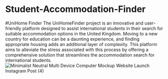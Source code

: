 # Student-Accommodation-Finder
#UniHome Finder
The UniHomeFinder project is an innovative and user-friendly platform designed to assist international students in their search for suitable accommodation options
in the United Kingdom. Moving to a new country for education can be a daunting experience, and finding appropriate housing adds an additional layer of complexity.
This platform aims to alleviate the stress associated with this process by offering a comprehensive solution that streamlines the accommodation search for 
international students.
![Minimalist Neutral Multi Device Computer Mockup Website Launch Instagram Post (4)](https://github.com/Omer9191616/Student-Accommodation-Finder/assets/101189026/ae4dcab7-cf0a-4cd9-94c5-3b6e9281c523)
